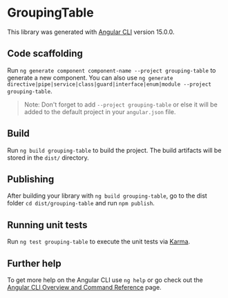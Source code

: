 # GroupingTable

This library was generated with [Angular CLI](https://github.com/angular/angular-cli) version 15.0.0.

## Code scaffolding

Run `ng generate component component-name --project grouping-table` to generate a new component. You can also use `ng generate directive|pipe|service|class|guard|interface|enum|module --project grouping-table`.
> Note: Don't forget to add `--project grouping-table` or else it will be added to the default project in your `angular.json` file. 

## Build

Run `ng build grouping-table` to build the project. The build artifacts will be stored in the `dist/` directory.

## Publishing

After building your library with `ng build grouping-table`, go to the dist folder `cd dist/grouping-table` and run `npm publish`.

## Running unit tests

Run `ng test grouping-table` to execute the unit tests via [Karma](https://karma-runner.github.io).

## Further help

To get more help on the Angular CLI use `ng help` or go check out the [Angular CLI Overview and Command Reference](https://angular.io/cli) page.
